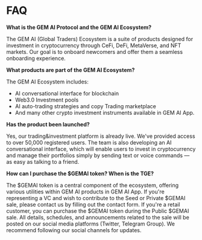 # FAQ

**What is the GEM AI Protocol and the GEM AI Ecosystem?**

The GEM AI (Global Traders) Ecosystem is a suite of products designed for investment in cryptocurrency through CeFi, DeFi, MetaVerse, and NFT markets. Our goal is to onboard newcomers and offer them a seamless onboarding experience.



**What products are part of the GEM AI Ecosystem?**

The GEM AI Ecosystem includes:

* AI conversational interface for blockchain
* Web3.0 Investment pools
* AI auto-trading strategies and copy Trading marketplace
* And many other crypto investment instruments available in GEM AI App.



**Has the product been launched?**

Yes, our trading\&investment platform is already live. We've provided access to over 50,000 registered users. The team is also developing an AI conversational interface, which will enable users to invest in cryptocurrency and manage their portfolios simply by sending text or voice commands — as easy as talking to a friend.



**How can I purchase the $GEMAI token? When is the TGE?**

The $GEMAI token is a central component of the ecosystem, offering various utilities within GEM AI products in GEM AI App. If you're representing a VC and wish to contribute to the Seed or Private $GEMAI sale, please contact us by filling out the contact form. If you're a retail customer, you can purchase the $GEMAI token during the Public $GEMAI sale. All details, schedules, and announcements related to the sale will be posted on our social media platforms (Twitter, Telegram Group). We recommend following our social channels for updates.
